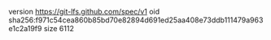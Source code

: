version https://git-lfs.github.com/spec/v1
oid sha256:f971c54cea860b85bd70e82894d691ed25aa408e73ddb111479a963e1c2a19f9
size 6112
